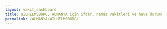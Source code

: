 ```yaml
---
layout: vakit_dashboard
title: WILHELMSBURG, ALMANYA için iftar, namaz vakitleri ve hava durumu - ilçe/eyalet seç
permalink: /ALMANYA/WILHELMSBURG/
---
```


<script type="text/javascript">
  var GLOBAL_COUNTRY = 'ALMANYA';
  var GLOBAL_CITY = 'WILHELMSBURG';
  var GLOBAL_STATE = '';
  var lat = 72;
  var lon = 21;
</script>
